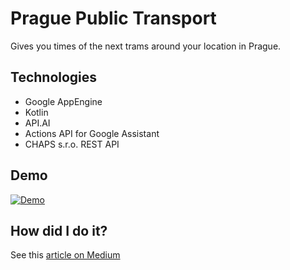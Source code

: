 # Prague Public Transport
Gives you times of the next trams around your location in Prague.
## Technologies
 - Google AppEngine
 - Kotlin
 - API.AI
 - Actions API for Google Assistant
 - CHAPS s.r.o. REST API
 
## Demo
[![Demo](https://img.youtube.com/vi/K7a0GmaeQBI/0.jpg)](https://www.youtube.com/watch?v=K7a0GmaeQBI)
 
## How did I do it?
See this [article on Medium](https://medium.com/@david.vavra/my-first-google-home-app-prague-public-transport-4a4d04b0883e)
